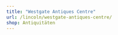 ```yaml
---
title: "Westgate Antiques Centre"
url: /lincoln/westgate-antiques-centre/
shop: Antiquitäten
---
```

